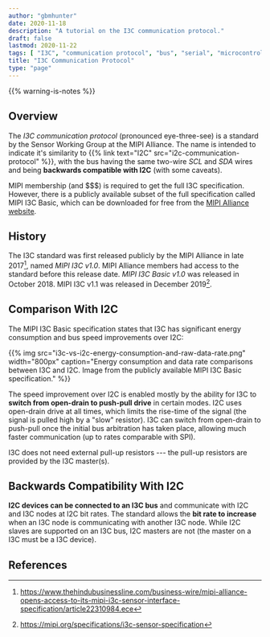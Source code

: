 ```yaml
---
author: "gbmhunter"
date: 2020-11-18
description: "A tutorial on the I3C communication protocol."
draft: false
lastmod: 2020-11-22
tags: [ "I3C", "communication protocol", "bus", "serial", "microcontroller", "transceiver", "TX", "RX", "SCL", "SDA", "MIPI Alliance", "Sensor Working Group", "I2C", "open drain", "push-pull" ]
title: "I3C Communication Protocol"
type: "page"
---
```


{{% warning-is-notes %}}

## Overview

The _I3C communication protocol_ (pronounced eye-three-see) is a standard by the Sensor Working Group at the MIPI Alliance. The name is intended to indicate it's similarity to {{% link text="I2C" src="i2c-communication-protocol" %}}, with the bus having the same two-wire _SCL_ and _SDA_ wires and being **backwards compatible with I2C** (with some caveats).

MIPI membership (and $$$) is required to get the full I3C specification. However, there is a publicly available subset of the full specification called MIPI I3C Basic, which can be downloaded for free from the [MIPI Alliance website](https://resources.mipi.org/mipi-i3c-basic-v1-download).

## History

The I3C standard was first released publicly by the MIPI Alliance in late 2017[^hindu-business-line-i3c-release], named _MIPI I3C v1.0_. MIPI Alliance members had access to the standard before this release date. _MIPI I3C Basic v1.0_ was released in October 2018. MIPI I3C v1.1 was released in December 2019[^mipi-i3c-sensor-specification].

## Comparison With I2C

The MIPI I3C Basic specification states that I3C has significant energy consumption and bus speed improvements over I2C:

{{% img src="i3c-vs-i2c-energy-consumption-and-raw-data-rate.png" width="800px" caption="Energy consumption and data rate comparisons between I3C and I2C. Image from the publicly available MIPI I3C Basic specification." %}}

The speed improvement over I2C is enabled mostly by the ability for I3C to **switch from open-drain to push-pull drive** in certain modes. I2C uses open-drain drive at all times, which limits the rise-time of the signal (the signal is pulled high by a "slow" resistor). I3C can switch from open-drain to push-pull once the initial bus arbitration has taken place, allowing much faster communication (up to rates comparable with SPI).

I3C does not need external pull-up resistors --- the pull-up resistors are provided by the I3C master(s).

## Backwards Compatibility With I2C

**I2C devices can be connected to an I3C bus** and communicate with I2C and I3C nodes at I2C bit rates. The standard allows the **bit rate to increase** when an I3C node is communicating with another I3C node. While I2C slaves are supported on an I3C bus, I2C masters are not (the master on a I3C must be a I3C device). 

## References

[^hindu-business-line-i3c-release]: <https://www.thehindubusinessline.com/business-wire/mipi-alliance-opens-access-to-its-mipi-i3c-sensor-interface-specification/article22310984.ece>
[^mipi-i3c-sensor-specification]: <https://mipi.org/specifications/i3c-sensor-specification>